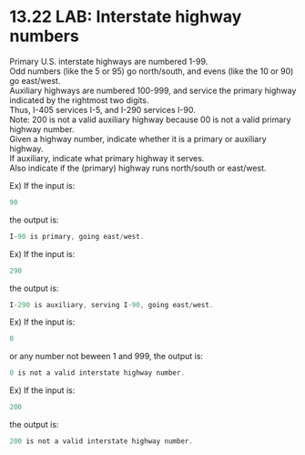 # 13.22 LAB: Interstate highway numbers

Primary U.S. interstate highways are numbered 1-99.   
Odd numbers (like the 5 or 95) go north/south, and evens (like the 10 or 90) go east/west.   
Auxiliary highways are numbered 100-999, and service the primary highway indicated by the rightmost two digits.    
Thus, I-405 services I-5, and I-290 services I-90.   
Note: 200 is not a valid auxiliary highway because 00 is not a valid primary highway number.   
Given a highway number, indicate whether it is a primary or auxiliary highway.   
If auxiliary, indicate what primary highway it serves.   
Also indicate if the (primary) highway runs north/south or east/west.   

Ex) If the input is:
```c
90
```
the output is:
```c
I-90 is primary, going east/west.
```

Ex) If the input is:
```c
290
```
the output is:
```c
I-290 is auxiliary, serving I-90, going east/west.
```

Ex) If the input is:
```c
0
```
or any number not beween 1 and 999, the output is:
```c
0 is not a valid interstate highway number. 
```

Ex) If the input is:
```c
200
```
the output is:
```c
200 is not a valid interstate highway number.
```
